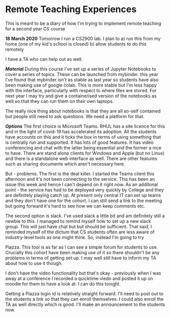 # Remote Teaching Experiences
This is meant to be a diary of how I'm trying to implement remote teaching for a second year CS course

**18 March 2020**
Tomorrow I run a CS2900 lab. I plan to 
a) run this from my home (one of my kid's school is closed)
b) allow students to do this remotely

I have a TA who can help out as well. 

***Material***
During this course I've set up a series of Jupyter Notebooks to cover a series of topics. These can be launched from mybinder. this year I've found that mybinder isn't as stable as last year so students have also been making use of google colab. This is more stable but I'm less happy with the interface, particularly with respect to where files are stored. For next year I may try and give a containerised version of the notebooks as well so that they can run them on their own laptops.

The really nice thing about notebooks is that they are all so-self contained but people still need to ask questions. We need a platform for that. 

***Options***
The first choice is Microsoft Teams. RHUL has a site licence for this and in the light of covid-19 has accelerated its adoption. All the students have accounts on this and it ticks the box in terms of using something that is centrally run and supported. It has lots of good features. It has video conferencing and chat with the latter being essential and the former a nice to have. There are stand alone clients for Windows and Apple (but no Linux) and there is a standalone web interface as well. There are other features such as sharing documents which aren't necessary here. 

But - problems. The first is the deal killer. I started the Teams client this afternoon and it's not been connecting to the service. This has been an issue this week and hence I can't depend on it right now.
As an additonal point - the service has had to be deployed very quickly by College and they are definitely playing catch up. At present only central IT can set up teams and they don't have one for the cohort. I can still send a link to the meeting but going forward it's hard to see how we can keep comments etc. 

The second option is slack. I've used slack a little bit and am definitely still a newbie to this. I managed to remind myself how to set up a new slack group. This will just have chat but but should be sufficient. That said, I reminded myself of the dictum that CS students often are less aware of industry-level tools as one might think. So, instead I'm going to try 

Piazza. This tool is as far as I can see a simple forum for students to use. Crucially this cohort have been making use of it so there shouldn't be any problems in terms of getting set up. I may well still have to inform my TA about how to use it though. 

I don't have the video functionality but that's okay - previously when I was away at a conference I recorded a quicktime viedo and posted it up on moodle for them to have a look at. I can do this tonight. 

Getting a Piazza login id is relatively straight forward. I'll need to post out to the students a link so that they can enroll themselves. I could also enroll the TA as well directly which is good. I'll make an announcement to the students now. 

